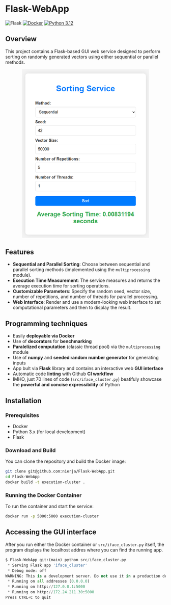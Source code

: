 # Flask-WebApp

![Flask](https://img.shields.io/badge/flask-%23000.svg?logo=flask&logoColor=white)
[![Docker](https://img.shields.io/badge/Docker-0db7ed?logo=docker&logoColor=white)](https://www.docker.com/)
[![Python 3.12](https://img.shields.io/badge/Python_3.12-3776AB?logo=python&logoColor=white)](https://www.python.org/downloads/release/python-3120/)

## Overview

This project contains a Flask-based GUI web service designed to perform sorting on randomly generated vectors using either sequential or parallel methods.


<div style="text-align: center;">
    <img src="img/flask_result.png" alt="resulting flask web app" width="400"/>
</div>

## Features

- **Sequential and Parallel Sorting**: Choose between sequential and parallel sorting methods (implemented using the `multiprocessing` module).
- **Execution Time Measurement**: The service measures and returns the average execution time for sorting operations.
- **Customizable Parameters**: Specify the random seed, vector size, number of repetitions, and number of threads for parallel processing.
- **Web Interface**: Render and use a modern-looking web interface to set computational parameters and then to display the result.

## Programming techniques

- Easily **deployable via Docker**
- Use of **decorators** for **benchmarking**
- **Paralelized computation** (classic thread pool) via the `multiprocessing` module
- Use of **numpy** and **seeded random number generator** for generating inputs
- App bult via **Flask** library and contains an interactive web **GUI interface**
- Automatic code **linting** with Github **CI workflow**
- IMHO, just 70 lines of code (`src/iface_cluster.py`) beatifuly showcase the **powerful and concise expressibility** of Python

## Installation

### Prerequisites

- Docker
- Python 3.x (for local development)
- Flask

### Download and Build

You can clone the repository and build the Docker image:

```bash
git clone git@github.com:nierja/Flask-WebApp.git
cd Flask-WebApp
docker build -t execution-cluster .
```

### Running the Docker Container

To run the container and start the service:

```bash
docker run -p 5000:5000 execution-cluster
```

## Accessing the GUI interface

After you run either the Docker container or `src/iface_cluster.py` itself, the program displays the localhost addres where you can find the running app.

```python
$ Flask-WebApp git:(main) python src/iface_cluster.py
 * Serving Flask app 'iface_cluster'
 * Debug mode: off
WARNING: This is a development server. Do not use it in a production deployment. Use a production WSGI server instead.
 * Running on all addresses (0.0.0.0)
 * Running on http://127.0.0.1:5000
 * Running on http://172.24.211.30:5000
Press CTRL+C to quit
```